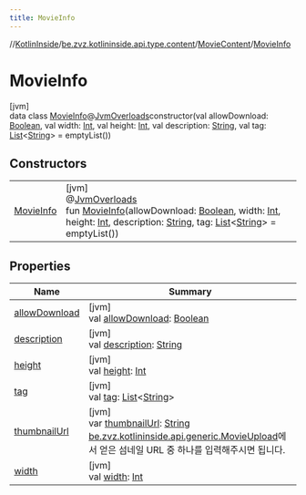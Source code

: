 ```yaml
---
title: MovieInfo
---
```

//[KotlinInside](../../../../index.html)/[be.zvz.kotlininside.api.type.content](../../index.html)/[MovieContent](../index.html)/[MovieInfo](index.html)



# MovieInfo



[jvm]\
data class [MovieInfo](index.html)@[JvmOverloads](https://kotlinlang.org/api/latest/jvm/stdlib/kotlin.jvm/-jvm-overloads/index.html)constructor(val allowDownload: [Boolean](https://kotlinlang.org/api/latest/jvm/stdlib/kotlin/-boolean/index.html), val width: [Int](https://kotlinlang.org/api/latest/jvm/stdlib/kotlin/-int/index.html), val height: [Int](https://kotlinlang.org/api/latest/jvm/stdlib/kotlin/-int/index.html), val description: [String](https://kotlinlang.org/api/latest/jvm/stdlib/kotlin/-string/index.html), val tag: [List](https://kotlinlang.org/api/latest/jvm/stdlib/kotlin.collections/-list/index.html)&lt;[String](https://kotlinlang.org/api/latest/jvm/stdlib/kotlin/-string/index.html)&gt; = emptyList())



## Constructors


| | |
|---|---|
| [MovieInfo](-movie-info.html) | [jvm]<br>@[JvmOverloads](https://kotlinlang.org/api/latest/jvm/stdlib/kotlin.jvm/-jvm-overloads/index.html)<br>fun [MovieInfo](-movie-info.html)(allowDownload: [Boolean](https://kotlinlang.org/api/latest/jvm/stdlib/kotlin/-boolean/index.html), width: [Int](https://kotlinlang.org/api/latest/jvm/stdlib/kotlin/-int/index.html), height: [Int](https://kotlinlang.org/api/latest/jvm/stdlib/kotlin/-int/index.html), description: [String](https://kotlinlang.org/api/latest/jvm/stdlib/kotlin/-string/index.html), tag: [List](https://kotlinlang.org/api/latest/jvm/stdlib/kotlin.collections/-list/index.html)&lt;[String](https://kotlinlang.org/api/latest/jvm/stdlib/kotlin/-string/index.html)&gt; = emptyList()) |


## Properties


| Name | Summary |
|---|---|
| [allowDownload](allow-download.html) | [jvm]<br>val [allowDownload](allow-download.html): [Boolean](https://kotlinlang.org/api/latest/jvm/stdlib/kotlin/-boolean/index.html) |
| [description](description.html) | [jvm]<br>val [description](description.html): [String](https://kotlinlang.org/api/latest/jvm/stdlib/kotlin/-string/index.html) |
| [height](height.html) | [jvm]<br>val [height](height.html): [Int](https://kotlinlang.org/api/latest/jvm/stdlib/kotlin/-int/index.html) |
| [tag](tag.html) | [jvm]<br>val [tag](tag.html): [List](https://kotlinlang.org/api/latest/jvm/stdlib/kotlin.collections/-list/index.html)&lt;[String](https://kotlinlang.org/api/latest/jvm/stdlib/kotlin/-string/index.html)&gt; |
| [thumbnailUrl](thumbnail-url.html) | [jvm]<br>var [thumbnailUrl](thumbnail-url.html): [String](https://kotlinlang.org/api/latest/jvm/stdlib/kotlin/-string/index.html)<br>[be.zvz.kotlininside.api.generic.MovieUpload](../../../be.zvz.kotlininside.api.generic/-movie-upload/index.html)에서 얻은 섬네일 URL 중 하나를 입력해주시면 됩니다. |
| [width](width.html) | [jvm]<br>val [width](width.html): [Int](https://kotlinlang.org/api/latest/jvm/stdlib/kotlin/-int/index.html) |


